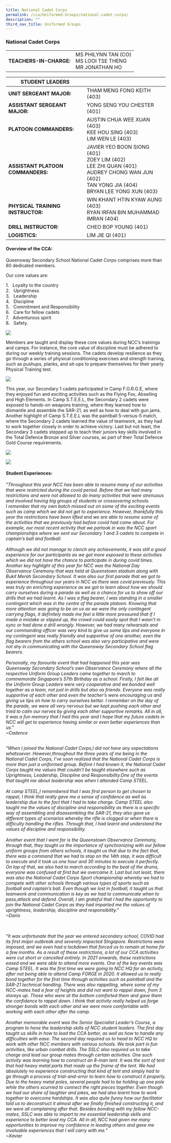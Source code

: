 ```yaml
---
title: National Cadet Corps
permalink: /cca/Uniformed-Groups/national-cadet-corps/
description: ""
third_nav_title: Uniformed Groups
---
```

### National Cadet Corps

|  	|  	|
|---	|---	|
| **TEACHERS-IN-CHARGE:** 	| MS PHILYNN TAN (CO)<br>MS LOOI TSE THENG<br>MR JONATHAN HO 	|

| STUDENT LEADERS 	|  	|
|---	|---	|
| **UNIT SERGEANT MAJOR:** 	| THAM MENG FONG KEITH (403) 	|
| **ASSISTANT SERGEANT MAJOR:** 	| YONG SENG YOU CHESTER (401) 	|
| **PLATOON COMMANDERS:** 	| AUSTIN CHUA WEE XUAN (403)<br>KEE HOU SING (403)<br>LIM WEN LE (403) 	|
| **ASSISTANT PLATOON COMMANDERS:** 	| JAVIER YEO BOON SIONG (401)<br>ZOEY LIM (402)<br>LEE ZHI QUAN (401)<br>AUDREY CHONG WAN JUN (402)<br>TAN YONG JIA (404)<br>BRYAN LEE YONG XUN (403) 	|
| **PHYSICAL TRAINING INSTRUCTOR:** 	| WIN KHANT HTIN KYAW AUNG (403)<br>RYAN IRFAN BIN MUHAMMAD IMRAN (404) 	|
| **DRILL INSTRUCTOR:** 	| CHEO BOP YOUNG (401) 	|
| **LOGISTICS:** 	| LIM JIE QI (401) 	|

#### Overview of the CCA:

Queensway Secondary School National Cadet Corps comprises more than 80 dedicated members.

Our core values are:

1\.   Loyalty to the country<br>
2\.   Uprightness<br>
3\.   Leadership<br>
4\.   Discipline<br>
5\.   Commitment and Responsibility<br>
6\.   Care for fellow cadets<br>
7\.   Adventurous spirit<br>
8\.   Safety.


<img src="https://drive.google.com/uc?export=view&id=12zebs--DB3kKOX1BNFYe_iQKDLoR9vLM">

Members are taught and display these core values during NCC’s trainings and camps. For instance, the core value of discipline must be adhered to during our weekly training sessions. The cadets develop resilience as they go through a series of physical conditioning exercises and strength training, such as pushups, planks, and sit-ups to prepare themselves for their yearly Physical Training test.

<img src="https://drive.google.com/uc?export=view&id=1kwvmun96q6VomMj_VLNR7y_lZXYE2Dtm">


This year, our Secondary 1 cadets participated in Camp F.O.R.G.E, where they enjoyed fun and exciting activities such as the Flying Fox, Abseiling and High Elements. In Camp S.T.E.E.L, the Secondary 2 cadets were exposed to hands-on weapons training, where they learned how to dismantle and assemble the SAR-21, as well as how to deal with gun jams. Another highlight of Camp S.T.E.E.L was the paintball 5-versus-5 match, where the Secondary 2 cadets learned the value of teamwork, as they had to work together closely in order to achieve victory. Last but not least, the Secondary 3 cadets stepped up to teach their juniors key skills involved in the Total Defence Bronze and Silver courses, as part of their Total Defence Gold Course requirements.

<img src="https://drive.google.com/uc?export=view&id=1pPITsgtzwBm0bxwaTGtm7RyULwz5q6kp"><br>

<img src="https://drive.google.com/uc?export=view&id=1I4QLfevB7JLk439Kg4vlCeTFR5n7JYV4">


#### Student Experiences: 


*"Throughout this year NCC has been able to resume many of our activities that were restricted during the covid period. Before that we had many restrictions and were not allowed to do many activities that were strenuous and involved having big groups of students or crossovering schools.<br> I remember that my own batch missed out on some of the exciting events such as camp which we did not get to experience. However, thankfully this year the restrictions have been lifted and we are able to resume some of the activities that we previously had before covid had come about. For example, our most recent activity that we partook in was the NCC sport championships where we sent our Secondary 1 and 3 cadets to compete in captain’s ball and football. <br><br>Although we did not manage to clench any achievements, it was still a good experience for our participants as we got more exposed to these activities which we did not have the chance to participate in during covid times. Another key highlight of this year for NCC was the National Day Observance Ceremony that was held at Queenstown stadium along with Bukit Merah Secondary School. It was also our first parade that we got to experience throughout our years in NCC as there was covid previously. This was truly an enriching experience as we got to learn about how we should carry ourselves during a parade as well as a chance for us to show off our drills that we had learnt. As I was a flag bearer, I was standing in a smaller contingent which was in the centre of the parade platoon. Knowing that more attention was going to be on us as we were the only contingent carrying flags, it definitely made me feel a little more pressured that if I made a mistake or slipped up, the crowd could easily spot that I wasn’t in sync or had done a drill wrongly. However, we had many rehearsals and our commanding officer was very kind to give us some tips and everyone in my contingent was really friendly and supportive of one another, even the flag bearers from the others school was also very participative and were not shy in communicating with the Queensway Secondary School flag bearers. <br><br>Personally, my favourite event that had happened this year was Queensway Secondary School’s own Observance Ceremony where all the respective Uniform Group Leaders came together to march to commemorate Singapore’s 57th Birthday as a school. Firstly, I felt like all the Uniform Group Leaders were very cooperative and we bonded well together as a team, not just in drills but also as friends. Everyone was really supportive of each other and even the teacher’s were encouraging us and giving us tips on how to carry ourselves better. I remember on the day of the parade, we were all very nervous but we kept pushing each other and tried to calm our nerves by giving each other supportive remarks. All in all, it was a fun memory that I had this year and I hope that my future cadets in NCC will get to experience having similar or even better experiences than us."<br>
~Cadence*



<br>*"When I joined the National Cadet Corps,I did not have any expectations whatsoever. However,throughout the three years of me being in the National Cadet Corps, I’ve soon realized that the National Cadet Corps is more than just a uniformed group. Before I had known it, the National Cadet Corps taught me values that couldn’t be taught elsewhere such as Uprightness, Leadership, Discipline and Responsibility.One of the events that taught me about leadership was when I attended Camp STEEL.<br><br>At camp STEEL,I remembered that I was first person to get chosen to rappel, I think that really gave me a sense of confidence as well as leadership due to the fact that I had to take charge. Camp STEEL also taught me the values of discipline and responsibility as there is a specific way of assembling and disassembling the SAR-21, they also gave us different types of scenarios whereby the rifle is clogged or when there is difficulty handling the rifles. Through that, I had learnt and understand the values of discipline and responsibility. <br><br>Another event that I went for is the Queenstown Observance Ceremony, through that, they taught us the importance of synchronizing with our fellow uniform groups from others schools, it taught us that due to the fact that, there was a command that we had to stop on the 14th step, it was difficult to execute and it took us one hour and 30 minutes to execute it perfectly. On top of that, we also had to march according to the beat of the drums, everyone was confused at first but we overcame it. Last but not least, there was also the National Cadet Corps Sport championship whereby we had to compete with other schools through various types of sports such as football and captain’s ball. Even though we lost in football, it taught us that teamwork and communication is key as we had to communicate when to pass,attack and defend. Overall, I am grateful that I had the opportunity to join the National Cadet Corps as they had imparted me the values of uprightness, leadership, discipline and responsibility."<br>~Dario*


<br><br> 
*"It was unfortunate that the year we entered secondary school, COVID had its first major outbreak and severely impacted SIngapore. Restrictions were imposed, and we even had a lockdown that forced us to remain at home for a few months. As a result of these restrictions, a lot of our CCA activities were cut short or cancelled entirely. In 2021 onwards, these restrictions eased and we were able to attend more events. One of the key events was Camp STEEL. It was the first time we were going to NCC HQ for an activity, after not being able to attend Camp FORGE in 2020. It allowed us to really bond together for the first time through activities such as paintball and the SAR-21 technical handling. There was also rappelling, where some of my NCC-mates had a fear of heights and did not want to rappel down, from 3 storeys up. Those who were at the bottom comforted them and gave them the confidence to rappel down. I think that activity really helped us forge stronger bonds with each other and we were more comfortable with working with each other after the camp. <br><br>Another memorable event was the Senior Specialist Leader’s Course, a program to hone the leadership skills of NCC student leaders. The first day taught us skills in how to lead the CCA better, as well as how to handle any difficulties with ease. The second day required us to head to NCC HQ to work with other NCC members with various schools. We took part in fun activities, like urban combat drills. The SSLC also required us to take charge and lead our group mates through certain activities. One such activity was learning how to construct an 8-man tent. It was the sort of tent that had heavy metal parts that made up the frame of the tent. We had absolutely no experience constructing that kind of tent and simply had to go through a process of trial-and-error to learn how to construct it properly. Due to the heavy metal poles, several people had to be holding up one pole while the others scurried to connect the right pieces together. Even though we had our share of laughter and jokes, we had also learnt how to work together to overcome hardships. It was also quite funny how our facilitator told us to deconstruct it almost after we finally finished constructing it, and we were all complaining after that. Besides bonding with my fellow NCC-mates, SSLC was able to impart to me essential leadership skills and experience to better lead my CCA. All in all, NCC had given me many opportunities to improve my confidence in leading others and gave me invaluable experiences that I will carry with me."<br>~Xaviar*